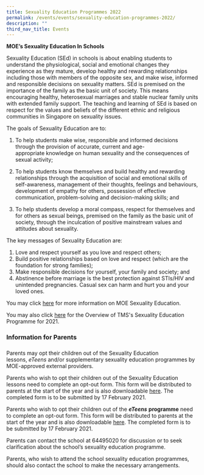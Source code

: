 ```yaml
---
title: Sexuality Education Programmes 2022
permalink: /events/events/sexuality-education-programmes-2022/
description: ""
third_nav_title: Events
---
```

**MOE’s Sexuality Education In Schools**

Sexuality Education (SEd) in schools is about enabling students to understand the physiological, social and emotional changes they experience as they mature, develop healthy and rewarding relationships including those with members of the opposite sex, and make wise, informed and responsible decisions on sexuality matters. SEd is premised on the importance of the family as the basic unit of society. This means encouraging healthy, heterosexual marriages and stable nuclear family units with extended family support. The teaching and learning of SEd is based on respect for the values and beliefs of the different ethnic and religious communities in Singapore on sexuality issues.

The goals of Sexuality Education are to:

1.  To help students make wise, responsible and informed decisions through the provision of accurate, current and age-appropriate knowledge on human sexuality and the consequences of sexual activity;
2.  To help students know themselves and build healthy and rewarding relationships through the acquisition of social and emotional skills of self-awareness, management of their thoughts, feelings and behaviours, development of empathy for others, possession of effective communication, problem-solving and decision-making skills; and  
    
3.  To help students develop a moral compass, respect for themselves and for others as sexual beings, premised on the family as the basic unit of society, through the inculcation of positive mainstream values and attitudes about sexuality.

The key messages of Sexuality Education are:

1.  Love and respect yourself as you love and respect others;
2.  Build positive relationships based on love and respect (which are the foundation for strong families);
3.  Make responsible decisions for yourself, your family and society; and
4.  Abstinence before marriage is the best protection against STIs/HIV and unintended pregnancies. Casual sex can harm and hurt you and your loved ones.

You may click [here](https://www.moe.gov.sg/education/programmes/social-and-emotional-learning/sexuality-education) for more information on MOE Sexuality Education.  

You may also click [here](https://temaseksec.moe.edu.sg/qql/slot/u187/Info_on_SEd_for_schs_website_Sec_2021.pdf) for the Overview of TMS's Sexuality Education Programme for 2021.

### Information for Parents

### 

Parents may opt their children out of the Sexuality Education lessons, _eTeens_ and/or supplementary sexuality education programmes by MOE-approved external providers.

Parents who wish to opt their children out of the Sexuality Education lessons need to complete an opt-out form. This form will be distributed to parents at the start of the year and is also downloadable [here](https://temaseksec.moe.edu.sg/qql/slot/u187/Growing%20Years%20Opt%20out.pdf). The completed form is to be submitted by 17 February 2021.

Parents who wish to opt their children out of the **_eTeens_** **programme** need to complete an opt-out form. This form will be distributed to parents at the start of the year and is also downloadable [here](https://temaseksec.moe.edu.sg/qql/slot/u187/eteens%20Opt%20out.pdf). The completed form is to be submitted by 17 February 2021.

Parents can contact the school at 64495020 for discussion or to seek clarification about the school’s sexuality education programme.

Parents, who wish to attend the school sexuality education programmes, should also contact the school to make the necessary arrangements.